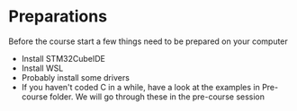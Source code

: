 # Preparations
Before the course start a few things need to be prepared on your computer
- Install STM32CubeIDE
- Install WSL
- Probably install some drivers
- If you haven't coded C in a while, have a look at the examples in Pre-course folder. We will go through these in the pre-course session